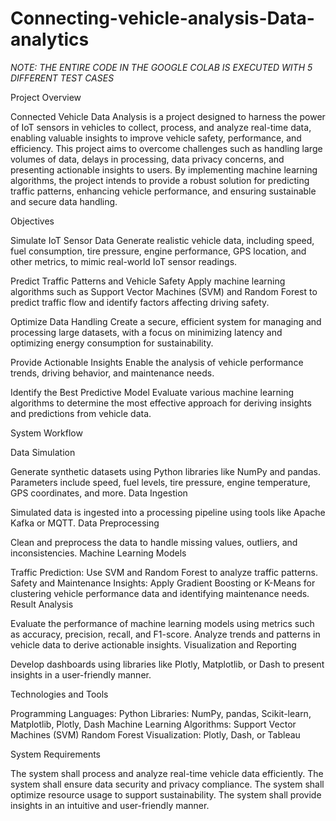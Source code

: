 # Connecting-vehicle-analysis-Data-analytics

*NOTE: THE ENTIRE CODE IN THE GOOGLE COLAB IS EXECUTED WITH 5 DIFFERENT TEST CASES*

Project Overview

Connected Vehicle Data Analysis is a project designed to harness the power of IoT sensors in vehicles to collect, process, and analyze real-time data, enabling valuable insights to improve vehicle safety, performance, and efficiency. This project aims to overcome challenges such as handling large volumes of data, delays in processing, data privacy concerns, and presenting actionable insights to users. By implementing machine learning algorithms, the project intends to provide a robust solution for predicting traffic patterns, enhancing vehicle performance, and ensuring sustainable and secure data handling.

Objectives

Simulate IoT Sensor Data
Generate realistic vehicle data, including speed, fuel consumption, tire pressure, engine performance, GPS location, and other metrics, to mimic real-world IoT sensor readings.

Predict Traffic Patterns and Vehicle Safety
Apply machine learning algorithms such as Support Vector Machines (SVM) and Random Forest to predict traffic flow and identify factors affecting driving safety.

Optimize Data Handling
Create a secure, efficient system for managing and processing large datasets, with a focus on minimizing latency and optimizing energy consumption for sustainability.

Provide Actionable Insights
Enable the analysis of vehicle performance trends, driving behavior, and maintenance needs.

Identify the Best Predictive Model
Evaluate various machine learning algorithms to determine the most effective approach for deriving insights and predictions from vehicle data.



System Workflow

Data Simulation

Generate synthetic datasets using Python libraries like NumPy and pandas.
Parameters include speed, fuel levels, tire pressure, engine temperature, GPS coordinates, and more.
Data Ingestion

Simulated data is ingested into a processing pipeline using tools like Apache Kafka or MQTT.
Data Preprocessing

Clean and preprocess the data to handle missing values, outliers, and inconsistencies.
Machine Learning Models

Traffic Prediction: Use SVM and Random Forest to analyze traffic patterns.
Safety and Maintenance Insights: Apply Gradient Boosting or K-Means for clustering vehicle performance data and identifying maintenance needs.
Result Analysis

Evaluate the performance of machine learning models using metrics such as accuracy, precision, recall, and F1-score.
Analyze trends and patterns in vehicle data to derive actionable insights.
Visualization and Reporting

Develop dashboards using libraries like Plotly, Matplotlib, or Dash to present insights in a user-friendly manner.



Technologies and Tools

Programming Languages: Python
Libraries: NumPy, pandas, Scikit-learn, Matplotlib, Plotly, Dash
Machine Learning Algorithms:
Support Vector Machines (SVM)
Random Forest
Visualization: Plotly, Dash, or Tableau



System Requirements

The system shall process and analyze real-time vehicle data efficiently.
The system shall ensure data security and privacy compliance.
The system shall optimize resource usage to support sustainability.
The system shall provide insights in an intuitive and user-friendly manner.
